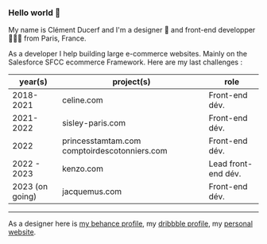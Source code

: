 ### Hello world 👋

My name is Clément Ducerf and I'm a designer 🎨 and front-end developper 👨🏻‍💻 from Paris, France.

As a developer I help building large e-commerce websites. Mainly on the Salesforce SFCC ecommerce Framework. Here are my last challenges :

| year(s)   | project(s)  | role |
| ------------ | ------------ | ------------ |
| 2018-2021 |  celine.com | Front-end dév. |
| 2021-2022 |  sisley-paris.com | Front-end dév. |
| 2022 | princesstamtam.com comptoirdescotonniers.com | Front-end dév. |
| 2022 - 2023 |  kenzo.com | Lead front-end dév. |
| 2023 (on going) | jacquemus.com | Front-end dév. |

---

As a designer here is [my behance profile](https://www.behance.net/clementducerf), my [dribbble profile](https://dribbble.com/clementducerf), my [personal website](https://www.clementducerf.com).
